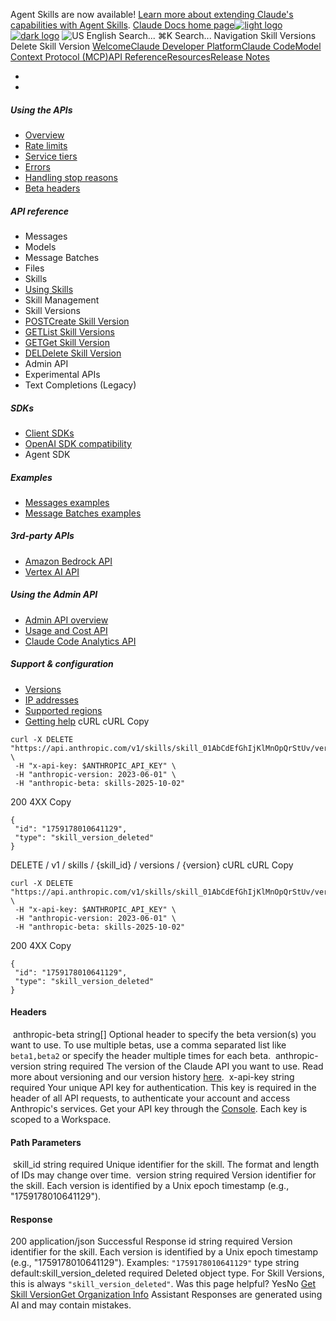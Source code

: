 Agent Skills are now available! [Learn more about extending Claude's capabilities with Agent Skills](/en/docs/agents-and-tools/agent-skills/overview).
[Claude Docs home page![light logo](https://mintcdn.com/anthropic-claude-docs/DcI2Ybid7ZEnFaf0/logo/light.svg?fit=max&auto=format&n=DcI2Ybid7ZEnFaf0&q=85&s=c877c45432515ee69194cb19e9f983a2)![dark logo](https://mintcdn.com/anthropic-claude-docs/DcI2Ybid7ZEnFaf0/logo/dark.svg?fit=max&auto=format&n=DcI2Ybid7ZEnFaf0&q=85&s=f5bb877be0cb3cba86cf6d7c88185216)](/)
![US](https://d3gk2c5xim1je2.cloudfront.net/flags/US.svg)
English
Search...
⌘K
Search...
Navigation
Skill Versions
Delete Skill Version
[Welcome](/en/home)[Claude Developer Platform](/en/docs/intro)[Claude Code](/en/docs/claude-code/overview)[Model Context Protocol (MCP)](/en/docs/mcp)[API Reference](/en/api/messages)[Resources](/en/resources/overview)[Release Notes](/en/release-notes/overview)
* [](/en/docs/intro)
* [](/en/api/overview)
##### Using the APIs
 * [Overview](/en/api/overview)
 * [Rate limits](/en/api/rate-limits)
 * [Service tiers](/en/api/service-tiers)
 * [Errors](/en/api/errors)
 * [Handling stop reasons](/en/api/handling-stop-reasons)
 * [Beta headers](/en/api/beta-headers)
##### API reference
 * Messages
 * Models
 * Message Batches
 * Files
 * Skills
 * [Using Skills](/en/api/skills-guide)
 * Skill Management
 * Skill Versions
 * [POSTCreate Skill Version](/en/api/skills/create-skill-version)
 * [GETList Skill Versions](/en/api/skills/list-skill-versions)
 * [GETGet Skill Version](/en/api/skills/get-skill-version)
 * [DELDelete Skill Version](/en/api/skills/delete-skill-version)
 * Admin API
 * Experimental APIs
 * Text Completions (Legacy)
##### SDKs
 * [Client SDKs](/en/api/client-sdks)
 * [OpenAI SDK compatibility](/en/api/openai-sdk)
 * Agent SDK
##### Examples
 * [Messages examples](/en/api/messages-examples)
 * [Message Batches examples](/en/api/messages-batch-examples)
##### 3rd-party APIs
 * [Amazon Bedrock API](/en/api/claude-on-amazon-bedrock)
 * [Vertex AI API](/en/api/claude-on-vertex-ai)
##### Using the Admin API
 * [Admin API overview](/en/api/administration-api)
 * [Usage and Cost API](/en/api/usage-cost-api)
 * [Claude Code Analytics API](/en/api/claude-code-analytics-api)
##### Support & configuration
 * [Versions](/en/api/versioning)
 * [IP addresses](/en/api/ip-addresses)
 * [Supported regions](/en/api/supported-regions)
 * [Getting help](/en/api/getting-help)
cURL
cURL
Copy
```
curl -X DELETE "https://api.anthropic.com/v1/skills/skill_01AbCdEfGhIjKlMnOpQrStUv/versions/1759178010641129" \
 -H "x-api-key: $ANTHROPIC_API_KEY" \
 -H "anthropic-version: 2023-06-01" \
 -H "anthropic-beta: skills-2025-10-02"
```
200
4XX
Copy
```
{
 "id": "1759178010641129",
 "type": "skill_version_deleted"
}
```
DELETE
/
v1
/
skills
/
{skill_id}
/
versions
/
{version}
cURL
cURL
Copy
```
curl -X DELETE "https://api.anthropic.com/v1/skills/skill_01AbCdEfGhIjKlMnOpQrStUv/versions/1759178010641129" \
 -H "x-api-key: $ANTHROPIC_API_KEY" \
 -H "anthropic-version: 2023-06-01" \
 -H "anthropic-beta: skills-2025-10-02"
```
200
4XX
Copy
```
{
 "id": "1759178010641129",
 "type": "skill_version_deleted"
}
```
#### Headers
[​](#parameter-anthropic-beta)
anthropic-beta
string[]
Optional header to specify the beta version(s) you want to use.
To use multiple betas, use a comma separated list like `beta1,beta2` or specify the header multiple times for each beta.
[​](#parameter-anthropic-version)
anthropic-version
string
required
The version of the Claude API you want to use.
Read more about versioning and our version history [here](https://docs.claude.com/en/api/versioning).
[​](#parameter-x-api-key)
x-api-key
string
required
Your unique API key for authentication.
This key is required in the header of all API requests, to authenticate your account and access Anthropic's services. Get your API key through the [Console](https://console.anthropic.com/settings/keys). Each key is scoped to a Workspace.
#### Path Parameters
[​](#parameter-skill-id)
skill_id
string
required
Unique identifier for the skill.
The format and length of IDs may change over time.
[​](#parameter-version)
version
string
required
Version identifier for the skill.
Each version is identified by a Unix epoch timestamp (e.g., "1759178010641129").
#### Response
200
application/json
Successful Response
[​](#response-id)
id
string
required
Version identifier for the skill.
Each version is identified by a Unix epoch timestamp (e.g., "1759178010641129").
Examples:
`"1759178010641129"`
[​](#response-type)
type
string
default:skill_version_deleted
required
Deleted object type.
For Skill Versions, this is always `"skill_version_deleted"`.
Was this page helpful?
YesNo
[Get Skill Version](/en/api/skills/get-skill-version)[Get Organization Info](/en/api/admin-api/organization/get-me)
Assistant
Responses are generated using AI and may contain mistakes.